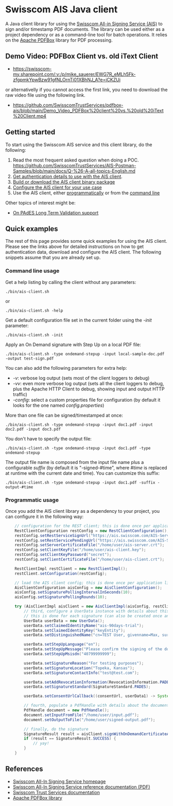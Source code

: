# Swisscom AIS Java client 

A Java client library for using the [Swisscom All-in Signing Service (AIS)](https://www.swisscom.ch/en/business/enterprise/offer/security/all-in-signing-service.html)
to sign and/or timestamp PDF documents. The library can be used either as a project dependency or as a command-line tool for batch operations. 
It relies on the [Apache PDFBox](https://pdfbox.apache.org/) library for PDF processing.

## Demo Video: PDFBox Client vs. old iText Client

* https://swisscom-my.sharepoint.com/:v:/p/mike_sauerer/EWG7R_eMLh5Fk-zfgpmkYpwBzw91gfNLOrnTi01XBhNJ_A?e=iCKZUi

or alternativelly if you cannot access the first link, you need to download the raw video file using the following link.

* https://github.com/SwisscomTrustServices/pdfbox-ais/blob/main/Demo_Video_PDFBox%20client%20vs.%20old%20iText%20Client.mp4

## Getting started

To start using the Swisscom AIS service and this client library, do the following:

1. Read the most frequent asked question when doing a POC. https://github.com/SwisscomTrustServices/AIS-Postman-Samples/blob/main/docs/Q-%26-A-all-topics-English.md
3. [Get authentication details to use with the AIS client](docs/get-authentication-details.md).   
4. [Build or download the AIS client binary package](docs/build-or-download.md)
5. [Configure the AIS client for your use case](docs/configure-the-AIS-client.md)
6. Use the AIS client, either [programmatically](docs/use-the-AIS-client-programmatically.md) or from the [command line](docs/use-the-AIS-client-via-CLI.md)

Other topics of interest might be:
* [On PAdES Long Term Validation support](docs/pades-long-term-validation.md)

## Quick examples

The rest of this page provides some quick examples for using the AIS client. Please see the links
above for detailed instructions on how to get authentication data, download and configure
the AIS client. The following snippets assume that you are already set up.

### Command line usage
Get a help listing by calling the client without any parameters:
```shell
./bin/ais-client.sh
```
or
```shell
./bin/ais-client.sh -help
```
Get a default configuration file set in the current folder using the _-init_ parameter:
```shell
./bin/ais-client.sh -init
```
Apply an On Demand signature with Step Up on a local PDF file:
```shell
./bin/ais-client.sh -type ondemand-stepup -input local-sample-doc.pdf -output test-sign.pdf
```
You can also add the following parameters for extra help:

- _-v_: verbose log output (sets most of the client loggers to debug)
- _-vv_: even more verbose log output (sets all the client loggers to debug, plus the Apache HTTP Client to debug, showing input and output HTTP traffic)
- _-config_: select a custom properties file for configuration (by default it looks for the one named _config.properties_)

More than one file can be signed/timestamped at once:
```shell
./bin/ais-client.sh -type ondemand-stepup -input doc1.pdf -input doc2.pdf -input doc3.pdf
```

You don't have to specify the output file:
```shell
./bin/ais-client.sh -type ondemand-stepup -input doc1.pdf -type ondemand-stepup
```
The output file name is composed from the input file name plus a configurable _suffix_ (by default it is "-signed-#time", where _#time_
is replaced at runtime with the current date and time). You can customize this suffix:
```shell
./bin/ais-client.sh -type ondemand-stepup -input doc1.pdf -suffix -output-#time 
```

### Programmatic usage
Once you add the AIS client library as a dependency to your project, you can configure it in the following way:
```java
    // configuration for the REST client; this is done once per application lifetime
    RestClientConfiguration restConfig = new RestClientConfiguration();
    restConfig.setRestServiceSignUrl("https://ais.swisscom.com/AIS-Server/rs/v1.0/sign");
    restConfig.setRestServicePendingUrl("https://ais.swisscom.com/AIS-Server/rs/v1.0/pending");
    restConfig.setServerCertificateFile("/home/user/ais-server.crt");
    restConfig.setClientKeyFile("/home/user/ais-client.key");
    restConfig.setClientKeyPassword("secret");
    restConfig.setClientCertificateFile("/home/user/ais-client.crt");

    RestClientImpl restClient = new RestClientImpl();
    restClient.setConfiguration(restConfig);

    // load the AIS client config; this is done once per application lifetime
    AisClientConfiguration aisConfig = new AisClientConfiguration();
    aisConfig.setSignaturePollingIntervalInSeconds(10);
    aisConfig.setSignaturePollingRounds(10);

    try (AisClientImpl aisClient = new AisClientImpl(aisConfig, restClient)) {
        // third, configure a UserData instance with details about this signature
        // this is done for each signature (can also be created once and cached on a per-user basis)
        UserData userData = new UserData();
        userData.setClaimedIdentityName("ais-90days-trial");
        userData.setClaimedIdentityKey("keyEntity");
        userData.setDistinguishedName("cn=TEST User, givenname=Max, surname=Maximus, c=US, serialnumber=abcdefabcdefabcdefabcdefabcdef");

        userData.setStepUpLanguage("en");
        userData.setStepUpMessage("Please confirm the signing of the document");
        userData.setStepUpMsisdn("40799999999");

        userData.setSignatureReason("For testing purposes");
        userData.setSignatureLocation("Topeka, Kansas");
        userData.setSignatureContactInfo("test@test.com");

        userData.setAddRevocationInformation(RevocationInformation.PADES);
        userData.setSignatureStandard(SignatureStandard.PADES);

        userData.setConsentUrlCallback((consentUrl, userData1) -> System.out.println("Consent URL: " + consentUrl));

        // fourth, populate a PdfHandle with details about the document to be signed. More than one PdfHandle can be given
        PdfHandle document = new PdfHandle();
        document.setInputFromFile("/home/user/input.pdf");
        document.setOutputToFile("/home/user/signed-output.pdf");

        // finally, do the signature
        SignatureResult result = aisClient.signWithOnDemandCertificateAndStepUp(Collections.singletonList(document), userData);
        if (result == SignatureResult.SUCCESS) {
            // yay!
        }
    }
```

## References

- [Swisscom All-In Signing Service homepage](https://www.swisscom.ch/en/business/enterprise/offer/security/all-in-signing-service.html)
- [Swisscom All-In Signing Service reference documentation (PDF)](http://documents.swisscom.com/product/1000255-Digital_Signing_Service/Documents/Reference_Guide/Reference_Guide-All-in-Signing-Service-en.pdf)
- [Swisscom Trust Services documentation](https://trustservices.swisscom.com/en/downloads/)
- [Apache PDFBox library](https://pdfbox.apache.org/)
